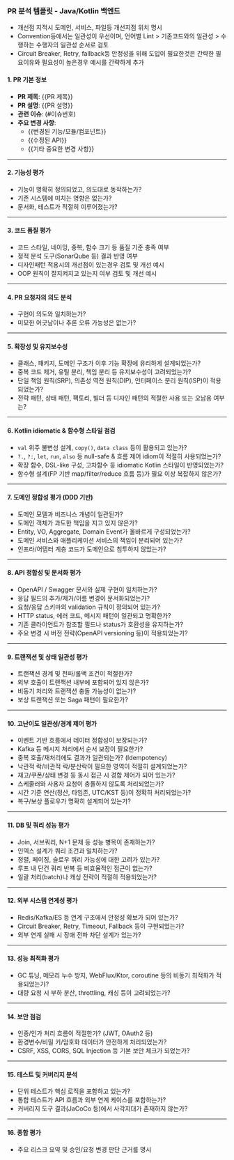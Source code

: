 ### PR 분석 템플릿 - Java/Kotlin 백엔드
- 개선점 지적시 도메인, 서비스, 파일등 개선지점 위치 명시
- Convention등에서는 일관성이 우선이며, 언어별 Lint > 기존코드와의 일관성 > 수행하는 수행자의 일관성 순서로 검토
-  Circuit Breaker, Retry, fallback등 안정성을 위해 도입이 필요한것은 간략한 필요이유와 필요성이 높은경우 예시를 간략하게 추가

#### 1. PR 기본 정보
- **PR 제목**: {{PR 제목}}
- **PR 설명**: {{PR 설명}}
- **관련 이슈**: (#이슈번호)
- **주요 변경 사항**:
  - {{변경된 기능/모듈/컴포넌트}}
  - {{수정된 API}}
  - {{기타 중요한 변경 사항}}

---

#### 2. 기능성 평가
- 기능이 명확히 정의되었고, 의도대로 동작하는가?
- 기존 시스템에 미치는 영향은 없는가?
- 문서화, 테스트가 적절히 이루어졌는가?

---

#### 3. 코드 품질 평가
- 코드 스타일, 네이밍, 중복, 함수 크기 등 품질 기준 충족 여부
- 정적 분석 도구(SonarQube 등) 결과 반영 여부
-  디자인패턴 적용시의 개선점이 있는경우 검토 및 개선 예시
-  OOP 원칙이 잘지켜지고 있는지 여부 검토 및 개선 예시

---

#### 4. PR 요청자의 의도 분석
- 구현이 의도와 일치하는가?
- 미묘한 어긋남이나 추론 오류 가능성은 없는가?

---

#### 5. 확장성 및 유지보수성
- 클래스, 패키지, 도메인 구조가 이후 기능 확장에 유리하게 설계되었는가?
- 중복 코드 제거, 유틸 분리, 책임 분리 등 유지보수성이 고려되었는가?
- 단일 책임 원칙(SRP), 의존성 역전 원칙(DIP), 인터페이스 분리 원칙(ISP)이 적용되었는가?
- 전략 패턴, 상태 패턴, 팩토리, 빌더 등 디자인 패턴의 적절한 사용 또는 오남용 여부는?

---

#### 6. Kotlin idiomatic & 함수형 스타일 점검
- `val` 위주 불변성 설계, `copy()`, `data class` 등이 활용되고 있는가?
- `?.`, `?:`, `let`, `run`, `also` 등 null-safe & 흐름 제어 idiom이 적절히 사용되었는가?
- 확장 함수, DSL-like 구성, 고차함수 등 idiomatic Kotlin 스타일이 반영되었는가?
- 함수형 설계(FP 기반 map/filter/reduce 흐름 등)가 필요 이상 복잡하지 않은가?

---

#### 7. 도메인 정합성 평가 (DDD 기반)
- 도메인 모델과 비즈니스 개념이 일관된가?
- 도메인 객체가 과도한 책임을 지고 있지 않은가?
- Entity, VO, Aggregate, Domain Event가 올바르게 구성되었는가?
- 도메인 서비스와 애플리케이션 서비스의 책임이 분리되어 있는가?
- 인프라/어댑터 계층 코드가 도메인으로 침투하지 않았는가?

---

#### 8. API 정합성 및 문서화 평가
- OpenAPI / Swagger 문서와 실제 구현이 일치하는가?
- 응답 필드의 추가/제거/이름 변경이 문서화되었는가?
- 요청/응답 스키마의 validation 규칙이 정의되어 있는가?
- HTTP status, 에러 코드, 메시지 패턴이 일관되고 명확한가?
- 기존 클라이언트가 참조할 필드나 status가 호환성을 유지하는가?
- 주요 변경 시 버전 전략(OpenAPI versioning 등)이 적용되었는가?

---

#### 9. 트랜잭션 및 상태 일관성 평가
- 트랜잭션 경계 및 전파/롤백 조건이 적절한가?
- 외부 호출이 트랜잭션 내부에 포함되어 있지 않은가?
- 비동기 처리와 트랜잭션 충돌 가능성이 없는가?
- 보상 트랜잭션 또는 Saga 패턴이 필요한가?

---

#### 10. 고난이도 일관성/경계 제어 평가
- 이벤트 기반 흐름에서 데이터 정합성이 보장되는가?
- Kafka 등 메시지 처리에서 순서 보장이 필요한가?
- 중복 호출/재처리에도 결과가 일관되는가? (Idempotency)
- 낙관적 락/비관적 락/분산락이 필요한 영역이 적절히 설계되었는가?
- 재고/쿠폰/상태 변경 등 동시 접근 시 경합 제어가 되어 있는가?
- 스케줄러와 사용자 요청이 충돌하지 않도록 처리되었는가?
- 시간 기준 연산(정산, 타임존, UTC/KST 등)이 정확히 처리되었는가?
- 복구/보상 플로우가 명확히 설계되어 있는가?

---

#### 11. DB 및 쿼리 성능 평가
- Join, 서브쿼리, N+1 문제 등 성능 병목이 존재하는가?
- 인덱스 설계가 쿼리 조건과 일치하는가?
- 정렬, 페이징, 슬로우 쿼리 가능성에 대한 고려가 있는가?
- 루프 내 단건 쿼리 반복 등 비효율적인 접근이 없는가?
- 일괄 처리(batch)나 캐싱 전략이 적절히 적용되었는가?

---

#### 12. 외부 시스템 연계성 평가
- Redis/Kafka/ES 등 연계 구조에서 안정성 확보가 되어 있는가?
- Circuit Breaker, Retry, Timeout, Fallback 등이 구현되었는가?
- 외부 연계 실패 시 장애 전파 차단 설계가 있는가?

---

#### 13. 성능 최적화 평가
- GC 튜닝, 메모리 누수 방지, WebFlux/Ktor, coroutine 등의 비동기 최적화가 적용되었는가?
- 대량 요청 시 부하 분산, throttling, 캐싱 등이 고려되었는가?

---

#### 14. 보안 점검
- 인증/인가 처리 흐름이 적절한가? (JWT, OAuth2 등)
- 환경변수/비밀 키/암호화 데이터가 안전하게 처리되었는가?
- CSRF, XSS, CORS, SQL Injection 등 기본 보안 체크가 되었는가?

---

#### 15. 테스트 및 커버리지 분석
- 단위 테스트가 핵심 로직을 포함하고 있는가?
- 통합 테스트가 API 흐름과 외부 연계 케이스를 포함하는가?
- 커버리지 도구 결과(JaCoCo 등)에서 사각지대가 존재하지 않는가?

---

#### 16. 종합 평가
- 주요 리스크 요약 및 승인/요청 변경 판단 근거를 명시
